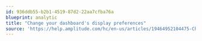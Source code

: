 ```yaml
---
id: 936ddb55-b2b1-4519-87d2-22aa7cfba76a
blueprint: analytic
title: "Change your dashboard's display preferences"
source: 'https://help.amplitude.com/hc/en-us/articles/19464952104475-Change-your-dashboard-s-display-preferences'
---
```

